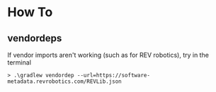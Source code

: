 # How To

## vendordeps

If vendor imports aren't working (such as for REV robotics), try in the terminal

```
> .\gradlew vendordep --url=https://software-metadata.revrobotics.com/REVLib.json
```